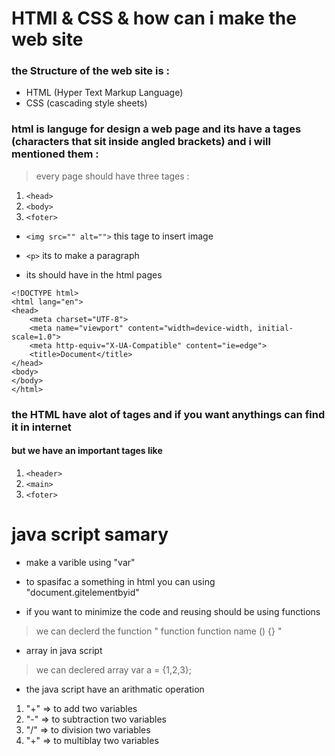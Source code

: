 # HTMl & CSS & how can i make the web site 

### the Structure of the web site is :
- HTML (Hyper Text Markup Language)
- CSS (cascading style sheets)

### html is languge for design a web page and its have a tages (characters that sit inside angled brackets) and i will mentioned them :
 > every page should have three tages : 
 1. `<head>`
 2. `<body>`
 3. `<foter> `

- `<img src="" alt="">` this tage to insert image 

- `<p>` its to make a paragraph
- its should have in the html pages  
```
<!DOCTYPE html>
<html lang="en">
<head>
    <meta charset="UTF-8">
    <meta name="viewport" content="width=device-width, initial-scale=1.0">
    <meta http-equiv="X-UA-Compatible" content="ie=edge">
    <title>Document</title>
</head>
<body>
</body>
</html>
```
### the HTML have alot of tages and if you want anythings can find it in internet 
####  but we have an important tages like 
1. `<header>`
2. `<main>`
3. `<foter>`

# java script samary

- make a varible using "var" 
- to spasifac a something in html you can using "document.gitelementbyid"

- if you want to minimize the code and reusing should be using functions 

> we can declerd the function " function function name () {} "

- array in java script 
> we can declered array var a = {1,2,3};

- the java script have an arithmatic operation 
1. "+" => to add two variables
2. "-" => to subtraction two variables
3. "/" =>  to division two variables
4. "+" => to multiblay two variables



